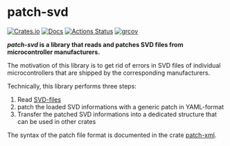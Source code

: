 # patch-svd

[![Crates.io](https://img.shields.io/crates/v/patch-svd.svg)](https://crates.io/crates/patch-svd)
[![Docs](https://docs.rs/patch-svd/badge.svg)](https://docs.rs/crate/patch-svd/)
[![Actions Status](https://github.com/VilNeo/patch-svd/workflows/Test/badge.svg)](https://github.com/VilNeo/patch-svd/actions)
[![grcov](https://img.shields.io/codecov/c/github/VilNeo/patch-svd)](https://github.com/VilNeo/patch-svd/actions)

***patch-svd* is a library that reads and patches SVD files from microcontroller manufacturers.**

The motivation of this library is to get rid of errors in SVD files of individual microcontrollers that are shipped by the corresponding manufacturers.

Technically, this library performs three steps:
1. Read [SVD-files](https://www.keil.com/pack/doc/CMSIS/SVD/html/svd_Format_pg.html)
2. patch the loaded SVD informations with a generic patch in YAML-format
3. Transfer the patched SVD informations into a dedicated structure that can be used in other crates

The syntax of the patch file format is documented in the crate [patch-xml](https://crates.io/crates/patch-xml).